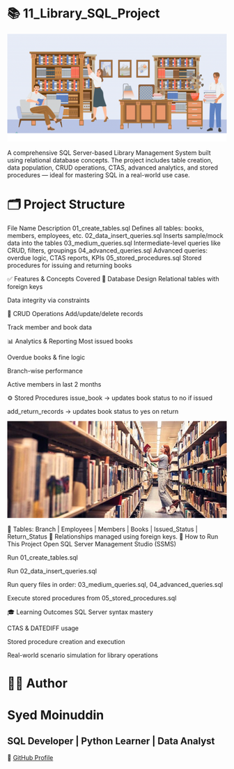 # 📚 11_Library_SQL_Project

<div align="center">
  <img src="https://github.com/Syed-Moinuddin2025/sql-learning-journey/blob/main/11_Library_SQL_Project/Images/lab.png" width="900" alt="E-commerce Sales Analysis Banner">
</div>


A comprehensive SQL Server-based Library Management System built using relational database concepts. The project includes table creation, data population, CRUD operations, CTAS, advanced analytics, and stored procedures — ideal for mastering SQL in a real-world use case.

# 🗂️ Project Structure
File Name	Description
01_create_tables.sql	Defines all tables: books, members, employees, etc.
02_data_insert_queries.sql	Inserts sample/mock data into the tables
03_medium_queries.sql	Intermediate-level queries like CRUD, filters, groupings
04_advanced_queries.sql	Advanced queries: overdue logic, CTAS reports, KPIs
05_stored_procedures.sql	Stored procedures for issuing and returning books

✅ Features & Concepts Covered
🔹 Database Design
Relational tables with foreign keys

Data integrity via constraints

🔸 CRUD Operations
Add/update/delete records

Track member and book data

📊 Analytics & Reporting
Most issued books

Overdue books & fine logic

Branch-wise performance

Active members in last 2 months

⚙️ Stored Procedures
issue_book → updates book status to no if issued

add_return_records → updates book status to yes on return

<div align="center">
  <img src="https://github.com/Syed-Moinuddin2025/sql-learning-journey/blob/main/11_Library_SQL_Project/Images/lab1.png" width="900" alt="E-commerce Sales Analysis Banner">
</div>

 


📌 Tables: Branch | Employees | Members | Books | Issued_Status | Return_Status
🔁 Relationships managed using foreign keys.
🚀 How to Run This Project
Open SQL Server Management Studio (SSMS)

Run 01_create_tables.sql

Run 02_data_insert_queries.sql

Run query files in order: 03_medium_queries.sql, 04_advanced_queries.sql

Execute stored procedures from 05_stored_procedures.sql

🎓 Learning Outcomes
SQL Server syntax mastery

CTAS & DATEDIFF usage

Stored procedure creation and execution

Real-world scenario simulation for library operations

# 👨‍💻 Author
# Syed Moinuddin
SQL Developer | Python Learner | Data Analyst
--
📎  [GitHub Profile](https://github.com/Syed-Moinuddin2025)
